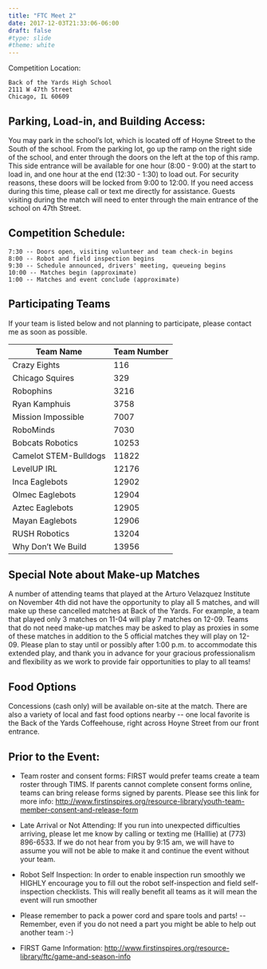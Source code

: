 ```yaml
---
title: "FTC Meet 2"
date: 2017-12-03T21:33:06-06:00
draft: false
#type: slide
#theme: white
---
```

Competition Location:

```text
Back of the Yards High School
2111 W 47th Street
Chicago, IL 60609
```

## Parking, Load-in, and Building Access:

You may park in the school’s lot, which is located off of Hoyne Street to the South of the school.  From the parking lot, go up the ramp on the right side of the school, and enter through the doors on the left at the top of this ramp.  This side entrance will be available for one hour (8:00 - 9:00) at the start to load in, and one hour at the end (12:30 - 1:30) to load out.  For security reasons, these doors will be locked from 9:00 to 12:00.  If you need access during this time, please call or text me directly for assistance.  Guests visiting during the match will need to enter through the main entrance of the school on 47th Street.

## Competition Schedule:

```text
7:30 -- Doors open, visiting volunteer and team check-in begins
8:00 -- Robot and field inspection begins
9:30 -- Schedule announced, drivers' meeting, queueing begins
10:00 -- Matches begin (approximate)
1:00 -- Matches and event conclude (approximate)
```

## Participating Teams

If your team is listed below and not planning to participate, please contact me as soon as possible.

| Team Name |   Team Number |
|-----------|---------------|
| Crazy Eights | 116 |
| Chicago Squires| 329 |
| Robophins | 3216 |
| Ryan Kamphuis | 3758 |
| Mission Impossible | 7007 |
| RoboMinds | 7030 |
| Bobcats Robotics | 10253 |
| Camelot STEM-Bulldogs | 11822 |
|LevelUP IRL | 12176 |
| Inca Eaglebots | 12902 |
| Olmec Eaglebots | 12904 |
| Aztec Eaglebots | 12905 |
| Mayan Eaglebots | 12906 |
| RUSH Robotics | 13204 |
| Why Don’t We Build | 13956 |

## Special Note about Make-up Matches

A number of attending teams that played at the Arturo Velazquez Institute on November 4th did not have the opportunity to play all 5 matches, and will make up these cancelled matches at Back of the Yards.  For example, a team that played only 3 matches on 11-04 will play 7 matches on 12-09.  Teams that do not need make-up matches may be asked to play as proxies in some of these matches in addition to the 5 official matches they will play on 12-09.  Please plan to stay until or possibly after 1:00 p.m. to accommodate this extended play, and thank you in advance for your gracious professionalism and flexibility as we work to provide fair opportunities to play to all teams!

## Food Options

Concessions (cash only) will be available on-site at the match.  There are also a variety of local and fast food options nearby -- one local favorite is the Back of the Yards Coffeehouse, right across Hoyne Street from our front entrance.  

## Prior to the Event:

*    Team roster and consent forms: FIRST would prefer teams create a team roster through TIMS.  If parents cannot complete consent forms online, teams can bring release forms signed by parents. Please see this link for more info:  http://www.firstinspires.org/resource-library/youth-team-member-consent-and-release-form

*    Late Arrival or Not Attending: If you run into unexpected difficulties arriving, please let me know by calling or texting me (Halllie) at (773) 896-6533.  If we do not hear from you by 9:15 am, we will have to assume you will not be able to make it and continue the event without your team.

*    Robot Self Inspection: In order to enable inspection run smoothly we HIGHLY encourage you to fill out the robot self-inspection and field self-inspection checklists. This will really benefit all teams as it will mean the event will run smoother

*    Please remember to pack a power cord and spare tools and parts! -- Remember, even if you do not need a part you might be able to help out another team :-)

*    FIRST Game Information:  http://www.firstinspires.org/resource-library/ftc/game-and-season-info

